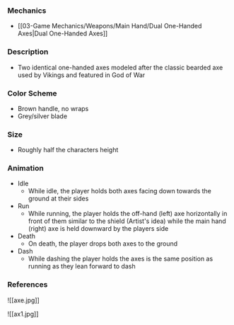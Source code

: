 ### Mechanics
- [[03-Game Mechanics/Weapons/Main Hand/Dual One-Handed Axes|Dual One-Handed Axes]]
### Description
- Two identical one-handed axes modeled after the classic bearded axe used by Vikings and featured in God of War
### Color Scheme
- Brown handle, no wraps
- Grey/silver blade
### Size
- Roughly half the characters height
### Animation
- Idle
	- While idle, the player holds both axes facing down towards the ground at their sides
- Run
	- While running, the player holds the off-hand (left) axe horizontally in front of them similar to the shield (Artist's idea) while the main hand (right) axe is held downward by the players side
- Death
	- On death, the player drops both axes to the ground
- Dash
	- While dashing the player holds the axes is the same position as running as they lean forward to dash
### References
![[axe.jpg]]

![[ax1.jpg]]